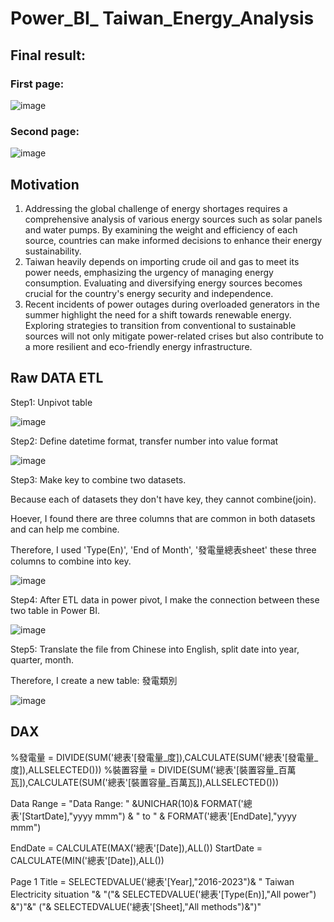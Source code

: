 # Power_BI_ Taiwan_Energy_Analysis

## Final result:

### First page:

![image](https://github.com/e19931107/Power_BI_-Taiwan_Energy_Analysis/assets/50692450/40907c66-d375-47e6-998f-a87e23d9f7d9)

### Second page:

![image](https://github.com/e19931107/Power_BI_-Taiwan_Energy_Analysis/assets/50692450/96449968-e8be-42cd-b5e2-8946fdeb840d)

## Motivation

1. Addressing the global challenge of energy shortages requires a comprehensive analysis of various energy sources such as solar panels and water pumps. By examining the weight and efficiency of each source, countries can make informed decisions to enhance their energy sustainability.
2. Taiwan heavily depends on importing crude oil and gas to meet its power needs, emphasizing the urgency of managing energy consumption. Evaluating and diversifying energy sources becomes crucial for the country's energy security and independence.
3. Recent incidents of power outages during overloaded generators in the summer highlight the need for a shift towards renewable energy. Exploring strategies to transition from conventional to sustainable sources will not only mitigate power-related crises but also contribute to a more resilient and eco-friendly energy infrastructure.

## Raw DATA ETL

Step1: Unpivot table

![image](https://github.com/e19931107/Power_BI-Taiwan_Energy_Analysis/assets/50692450/7f75585b-bb56-44c5-b92e-f6f00a12b6e9)

Step2: Define datetime format, transfer number into value format

![image](https://github.com/e19931107/Power_BI-Taiwan_Energy_Analysis/assets/50692450/76e34bcc-7e88-42da-b227-680c430bf677)

Step3: Make key to combine two datasets.

Because each of datasets they don't have key, they cannot combine(join).

Hoever, I found there are three columns that are common in both datasets and can help me combine.

Therefore, I used 'Type(En)', 'End of Month', '發電量總表sheet' these three columns to combine into key.

![image](https://github.com/e19931107/Power_BI_-Taiwan_Energy_Analysis/assets/50692450/fa4ce488-2acd-4369-95a4-1c0281f469a3)

Step4: After ETL data in power pivot, I make the connection between these two table in Power BI.

![image](https://github.com/e19931107/Power_BI_-Taiwan_Energy_Analysis/assets/50692450/390d538d-08e4-4348-bbcc-4b3524574a2e)

Step5: Translate the file from Chinese into English, split date into year, quarter, month.

Therefore, I create a new table: 發電類別

![image](https://github.com/e19931107/Power_BI_-Taiwan_Energy_Analysis/assets/50692450/9678c9d0-379f-468a-b1ea-9728a83caa92)

## DAX

%發電量 = DIVIDE(SUM('總表'[發電量_度]),CALCULATE(SUM('總表'[發電量_度]),ALLSELECTED()))
%裝置容量 = DIVIDE(SUM('總表'[裝置容量_百萬瓦]),CALCULATE(SUM('總表'[裝置容量_百萬瓦]),ALLSELECTED()))

Data Range = "Data Range: " &UNICHAR(10)& FORMAT('總表'[StartDate],"yyyy mmm") & " to " & FORMAT('總表'[EndDate],"yyyy mmm")

EndDate = CALCULATE(MAX('總表'[Date]),ALL())
StartDate = CALCULATE(MIN('總表'[Date]),ALL())

Page 1 Title = SELECTEDVALUE('總表'[Year],"2016-2023")&
" Taiwan Electricity situation "&
"("&
SELECTEDVALUE('總表'[Type(En)],"All power")
&")"&" ("&
SELECTEDVALUE('總表'[Sheet],"All methods")&")"


